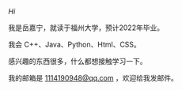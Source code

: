 *Hi*

我是岳嘉宁，就读于福州大学，预计2022年毕业。

我会 C++、Java、Python、Html、CSS。

感兴趣的东西很多，什么都想接触学习一下。

我的邮箱是 1114190948@qq.com ，欢迎给我发邮件。

